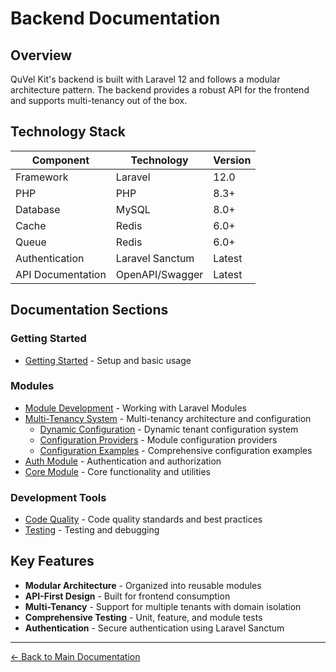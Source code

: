 # Backend Documentation

## Overview

QuVel Kit's backend is built with Laravel 12 and follows a modular architecture pattern. The backend provides a robust API for the frontend and supports multi-tenancy out of the box.

## Technology Stack

| Component | Technology | Version |
|-----------|------------|--------|
| Framework | Laravel | 12.0 |
| PHP | PHP | 8.3+ |
| Database | MySQL | 8.0+ |
| Cache | Redis | 6.0+ |
| Queue | Redis | 6.0+ |
| Authentication | Laravel Sanctum | Latest |
| API Documentation | OpenAPI/Swagger | Latest |

## Documentation Sections

### Getting Started

- [Getting Started](./getting-started.md) - Setup and basic usage

### Modules

- [Module Development](./module-development.md) - Working with Laravel Modules
- [Multi-Tenancy System](./tenant-module.md) - Multi-tenancy architecture and configuration
  - [Dynamic Configuration](./dynamic-configuration.md) - Dynamic tenant configuration system
  - [Configuration Providers](./tenant-config-providers.md) - Module configuration providers
  - [Configuration Examples](./tenant-configuration-examples.md) - Comprehensive configuration examples
- [Auth Module](./auth-module.md) - Authentication and authorization
- [Core Module](./core-module.md) - Core functionality and utilities

### Development Tools

- [Code Quality](./code-quality.md) - Code quality standards and best practices
- [Testing](./testing.md) - Testing and debugging

## Key Features

- **Modular Architecture** - Organized into reusable modules
- **API-First Design** - Built for frontend consumption
- **Multi-Tenancy** - Support for multiple tenants with domain isolation
- **Comprehensive Testing** - Unit, feature, and module tests
- **Authentication** - Secure authentication using Laravel Sanctum

---

[← Back to Main Documentation](../README.md)
